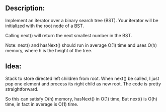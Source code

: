 ## Description:
Implement an iterator over a binary search tree (BST). Your iterator will be initialized with the root node of a BST.

Calling next() will return the next smallest number in the BST.

Note: next() and hasNext() should run in average O(1) time and uses O(h) memory, where h is the height of the tree.

## Idea:
Stack to store directed left children from root.
When next() be called, I just pop one element and process its right child as new root.
The code is pretty straightforward.

So this can satisfy O(h) memory, hasNext() in O(1) time,
But next() is O(h) time, in fact in average is O(1) time.
